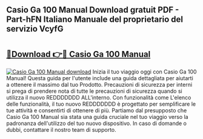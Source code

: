 ## Casio Ga 100 Manual Download gratuit PDF - Part-hFN Italiano Manuale del proprietario del servizio VcyfG

# <h2><a href="http://dfaxmto.blite.top/?on=Casio+Ga+100+Manual">🔗Download 👉🔴 Casio Ga 100 Manual</a></h2>

[![Casio Ga 100 Manual download](https://i.imgur.com/lujVjoI.png)](http://dfaxmto.blite.top/?on=Casio+Ga+100+Manual)
Inizia il tuo viaggio oggi con Casio Ga 100 Manual! Questa guida per l'utente include una guida dettagliata per aiutarti a ottenere il massimo dal tuo Prodotto. Precauzioni di sicurezza per interni si prega di prendere nota di tutte le precauzioni di sicurezza quando si utilizza il nuovo REDDDDDDD ALL'interno. Con funzionalità come L'elenco delle funzionalità, il tuo nuovo REDDDDDDD è progettato per semplificare le tue attività e consentirti di ottenere di più. Partiamo dal presupposto che Casio Ga 100 Manual sia stata una guida cruciale nel tuo viaggio verso la padronanza dell'utilizzo del tuo nuovo dispositivo. In caso di domande o dubbi, contattare il nostro team di supporto.
